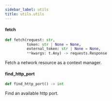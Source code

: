 ```yaml
---
sidebar_label: utils
title: utils.utils
---
```


#### fetch

```python
def fetch(request: str,
          token: str | None = None,
          external_token: str | None = None,
          **kwargs: t.Any) -> requests.Response
```

Fetch a network resource as a context manager.

#### find\_http\_port

```python
def find_http_port() -> int
```

Find an available http port.

